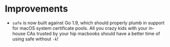 # Improvements

- `safe` is now built against Go 1.9, which should properly plumb
  in support for macOS system certificate pools.  All you crazy
  kids with your in-house CAs trusted by your hip macbooks should
  have a better time of using safe without `-k`!
